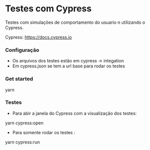 # Testes com Cypress

Testes com simulações de comportamento do usuario n utilizando o Cypress.

Cypress: https://docs.cypress.io

### Configuração 

- Os arquivos dos testes estão em cypress -> integation
- Em cypress.json se tem a url base para rodar os testes

### Get started

yarn
 
### Testes

- Para abir a janela do Cypress com a visualização dos testes: 

yarn cypress:open 

- Para somente rodar os testes : 

yarn cypress:run 







